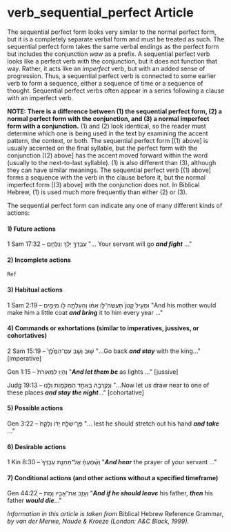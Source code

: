 # verb_sequential_perfect Article
The sequential perfect form looks very similar to the normal perfect form, but it is a completely separate verbal form and must be treated as such. The sequential perfect form takes the same verbal endings as the perfect form but includes the conjunction *waw* as a prefix. A sequential perfect verb looks like a perfect verb with the conjunction, but it does not function that way. Rather, it acts like an *imperfect* verb, but with an added sense of progression.  Thus, a sequential perfect verb is connected to some earlier verb to form a sequence, either a sequence of time or a sequence of thought. Sequential perfect verbs often appear in a series following a clause with an imperfect verb.

**NOTE: There is a difference between (1) the sequential perfect form, (2) a normal perfect form with the conjunction, and (3) a normal imperfect form with a conjunction.** (1) and (2) look identical, so the reader must determine which one is being used in the text by examining the accent pattern, the context, or both.  The sequential perfect form [(1) above] is usually accented on the final syllable, but the perfect form with the conjunction [(2) above] has the accent moved forward within the word (usually to the next-to-last syllable). (1) is also different than (3), although they can have similar meanings.  The sequential perfect verb [(1) above] forms a sequence with the verb in the clause before it, but the normal imperfect form [(3) above] with the conjunction does not. In Biblical Hebrew, (1) is used much more frequently than either (2) or (3).

The sequential perfect form can indicate any one of many different kinds of actions:

#### **1) Future actions**
1 Sam 17:32 –  עַבְדְּךָ֣ יֵלֵ֔ךְ וְנִלְחַ֖ם  "... Your servant will go ***and fight*** ..."
    
#### **2) Incomplete actions**

    Ref

#### **3) Habitual actions**
1 Sam 2:19 –  וּמְעִ֤יל קָטֹן֙ תַּעֲשֶׂה־לּ֣וֹ אִמּ֔וֹ וְהַעַלְתָ֥ה ל֖וֹ מִיָּמִ֣ים  "And his mother would make him a little coat ***and bring*** it to him every year ..."


#### **4) Commands or exhortations (similar to imperatives, jussives, or cohortatives)**
2 Sam 15:19 –  שׁ֣וּב וְשֵׁ֤ב עִם־הַמֶּ֙לֶךְ֙  "...Go back ***and stay*** with the king..." [imperative]

Gen 1:15 –  וְהָי֤וּ לִמְאוֹרֹת֙   "***And let them be*** as lights ..." [jussive]

Judg 19:13 –  וְנִקְרְבָ֖ה בְּאַחַ֣ד הַמְּקֹמ֑וֹת וְלַ֥נּוּ  "...Now let us draw near to one of these places ***and stay the night***..." [cohortative]


#### **5) Possible actions**
Gen 3:22 –  פֶּן־יִשְׁלַ֣ח יָד֗וֹ וְלָקַח֙  "... lest he should stretch out his hand ***and take*** ..."  


#### **6) Desirable actions**
1 Kin 8:30 –  וְשָׁ֨מַעְתָּ֜ אֶל־תְּחִנַּ֤ת עַבְדְּךָ֙  "***And hear*** the prayer of your servant ..."


#### **7) Conditional actions (and other actions without a specified timeframe)**
Gen 44:22 –  וְעָזַ֥ב אֶת־אָבִ֖יו וָמֵֽת׃  "***And if he should leave*** his father, ***then*** his father ***would die***..."


*Information in this article is taken from* Biblical Hebrew Reference Grammar, *by van der Merwe, Naude & Kroeze (London: A&C Black, 1999).*
  